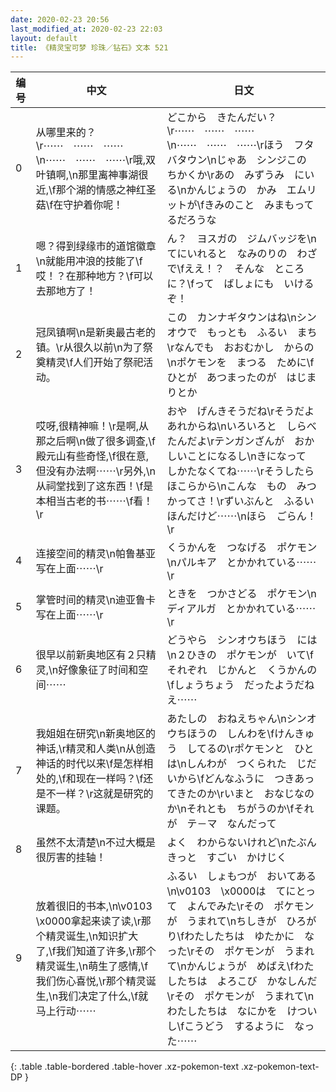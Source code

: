```yaml
---
date: 2020-02-23 20:56
last_modified_at: 2020-02-23 22:03
layout: default
title: 《精灵宝可梦 珍珠／钻石》文本 521
---
```

| 编号 | 中文 | 日文 |
| ---- | ---- | ---- |
| 0 | 从哪里来的？\r⋯⋯　⋯⋯　⋯⋯\n⋯⋯　⋯⋯　⋯⋯\r哦,双叶镇啊,\n那里离神事湖很近,\f那个湖的情感之神红圣菇\f在守护着你呢！ | どこから　きたんだい？\r⋯⋯　⋯⋯　⋯⋯\n⋯⋯　⋯⋯　⋯⋯\rほう　フタバタウン\nじゃあ　シンジこの　ちかくか\rあの　みずうみ　にいる\nかんじょうの　かみ　エムリットが\fきみのこと　みまもってるだろうな |
| 1 | 嗯？得到绿缘市的道馆徽章\n就能用冲浪的技能了\f哎！？在那种地方？\f可以去那地方了！ | ん？　ヨスガの　ジムバッジを\nてにいれると　なみのりの　わざで\fええ！？　そんな　ところに？\fって　ばしょにも　いけるぞ！　 |
| 2 | 冠凤镇啊\n是新奥最古老的镇。\r从很久以前\n为了祭奠精灵\f人们开始了祭祀活动。 | この　カンナギタウンはね\nシンオウで　もっとも　ふるい　まち\rなんでも　おおむかし　からの\nポケモンを　まつる　ために\fひとが　あつまったのが　はじまりとか |
| 3 | 哎呀,很精神嘛！\r是啊,从那之后啊\n做了很多调查,\f殿元山有些奇怪,\f很在意,但没有办法啊⋯⋯\r另外,\n从祠堂找到了这东西！\f是本相当古老的书⋯⋯\f看！\r | おや　げんきそうだね\rそうだよ　あれからね\nいろいろと　しらべたんだよ\rテンガンざんが　おかしいことになるし\nきになって　しかたなくてね⋯⋯\rそうしたら　ほこらから\nこんな　もの　みつかってさ！\rずいぶんと　ふるい　ほんだけど⋯⋯\nほら　ごらん！\r |
| 4 | 连接空间的精灵\n帕鲁基亚写在上面⋯⋯\r | くうかんを　つなげる　ポケモン\nパルキア　とかかれている⋯⋯\r |
| 5 | 掌管时间的精灵\n迪亚鲁卡写在上面⋯⋯\r | ときを　つかさどる　ポケモン\nディアルガ　とかかれている⋯⋯\r |
| 6 | 很早以前新奥地区有２只精灵,\n好像象征了时间和空间⋯⋯ | どうやら　シンオウちほう　には\n２ひきの　ポケモンが　いて\fそれぞれ　じかんと　くうかんの\fしょうちょう　だったようだねえ⋯⋯ |
| 7 | 我姐姐在研究\n新奥地区的神话,\r精灵和人类\n从创造神话的时代以来\f是怎样相处的,\f和现在一样吗？\f还是不一样？\r这就是研究的课题。 | あたしの　おねえちゃん\nシンオウちほうの　しんわを\fけんきゅう　してるの\rポケモンと　ひとは\nしんわが　つくられた　じだいから\fどんなふうに　つきあってきたのか\rいまと　おなじなのか\nそれとも　ちがうのか\fそれが　テ－マ　なんだって |
| 8 | 虽然不太清楚\n不过大概是很厉害的挂轴！ | よく　わからないけれど\nたぶん　きっと　すごい　かけじく |
| 9 | 放着很旧的书本,\n\v0103　\x0000拿起来读了读,\r那个精灵诞生,\n知识扩大了,\f我们知道了许多,\r那个精灵诞生,\n萌生了感情,\f我们伤心喜悦,\r那个精灵诞生,\n我们决定了什么,\f就马上行动⋯⋯ | ふるい　しょもつが　おいてある\n\v0103　\x0000は　てにとって　よんでみた\rその　ポケモンが　うまれて\nちしきが　ひろがり\fわたしたちは　ゆたかに　なった\rその　ポケモンが　うまれて\nかんじょうが　めばえ\fわたしたちは　よろこび　かなしんだ\rその　ポケモンが　うまれて\nわたしたちは　なにかを　けついし\fこうどう　するように　なった⋯⋯ |
{: .table .table-bordered .table-hover .xz-pokemon-text .xz-pokemon-text-DP }